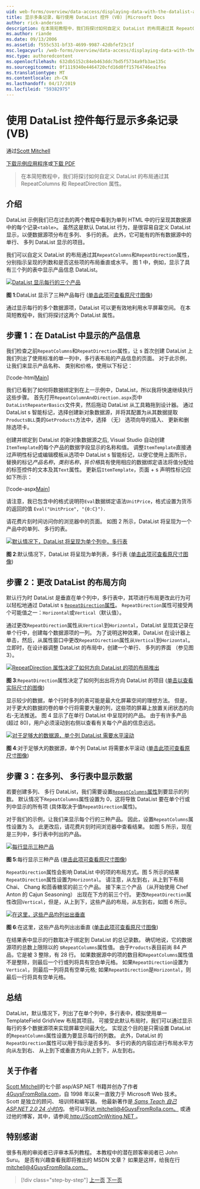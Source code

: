 ```yaml
---
uid: web-forms/overview/data-access/displaying-data-with-the-datalist-and-repeater/showing-multiple-records-per-row-with-the-datalist-control-vb
title: 显示多条记录，每行使用 DataList 控件 (VB) |Microsoft Docs
author: rick-anderson
description: 在本简短教程中，我们将探讨如何自定义 DataList 的布局通过其 RepeatColumns 和 RepeatDirection 属性。
ms.author: riande
ms.date: 09/13/2006
ms.assetid: f555c531-bf33-4699-9987-42dbfef23c1f
msc.legacyurl: /web-forms/overview/data-access/displaying-data-with-the-datalist-and-repeater/showing-multiple-records-per-row-with-the-datalist-control-vb
msc.type: authoredcontent
ms.openlocfilehash: 632db5152c84eb463ddc7bd5f5734a9fb3ae135c
ms.sourcegitcommit: 0f1119340e4464720cfd16d0ff15764746ea1fea
ms.translationtype: MT
ms.contentlocale: zh-CN
ms.lasthandoff: 04/17/2019
ms.locfileid: "59382975"
---
```

# <a name="showing-multiple-records-per-row-with-the-datalist-control-vb"></a>使用 DataList 控件每行显示多条记录 (VB)

通过[Scott Mitchell](https://twitter.com/ScottOnWriting)

[下载示例应用程序](http://download.microsoft.com/download/9/c/1/9c1d03ee-29ba-4d58-aa1a-f201dcc822ea/ASPNET_Data_Tutorial_31_VB.exe)或[下载 PDF](showing-multiple-records-per-row-with-the-datalist-control-vb/_static/datatutorial31vb1.pdf)

> 在本简短教程中，我们将探讨如何自定义 DataList 的布局通过其 RepeatColumns 和 RepeatDirection 属性。


## <a name="introduction"></a>介绍

DataList 示例我们已在过去的两个教程中看到为单列 HTML 中的行呈现其数据源中的每个记录`<table>`。 虽然这是默认 DataList 行为，是很容易自定义 DataList 显示，以便数据源项分布在多列、 多行的表。 此外，它可能有的所有数据源中的单行、 多列 DataList 显示的项目。

我们可以自定义 DataList 的布局通过其`RepeatColumns`和`RepeatDirection`属性，分别指示呈现的列数和是否这些项的布局垂直或水平。 图 1 中，例如，显示了具有三个列的表中显示产品信息 DataList。


[![DataList 显示每行的三个产品](showing-multiple-records-per-row-with-the-datalist-control-vb/_static/image2.png)](showing-multiple-records-per-row-with-the-datalist-control-vb/_static/image1.png)

**图 1**:DataList 显示了三种产品每行 ([单击此项可查看原尺寸图像](showing-multiple-records-per-row-with-the-datalist-control-vb/_static/image3.png))


通过显示每行的多个数据源项，DataList 可以更有效地利用水平屏幕空间。 在本简短教程中，我们将探讨这两个 DataList 属性。

## <a name="step-1-displaying-product-information-in-a-datalist"></a>步骤 1：在 DataList 中显示的产品信息

我们检查之前`RepeatColumns`和`RepeatDirection`属性，让 s 首次创建 DataList 上我们列出了使用标准的单一列中，多行表布局的产品信息的页面。 对于此示例，让我们来显示产品名称、 类别和价格，使用以下标记：


[!code-html[Main](showing-multiple-records-per-row-with-the-datalist-control-vb/samples/sample1.html)]

我们已看到了如何将数据绑定到在上一示例中，DataList，所以我将快速继续执行这些步骤。 首先打开`RepeatColumnAndDirection.aspx`页中`DataListRepeaterBasics`文件夹，然后拖动 DataList 从工具箱拖到设计器。 通过 DataList s 智能标记，选择创建新对象数据源，并将其配置为从其数据提取`ProductsBLL`类的`GetProducts`方法中，选择 （无） 选项向导的插入、 更新和删除选项卡。

创建并绑定到 DataList 的新对象数据源之后, Visual Studio 自动创建`ItemTemplate`的每个产品的数据字段显示的名称和值。 调整`ItemTemplate`直接通过声明性标记或编辑模板从选项中 DataList s 智能标记，以便它使用上面所示，替换的标记*产品名称*，*类别名称*，并*价格*具有使用相应的数据绑定语法将值分配给的标签控件的文本及其`Text`属性。 更新后`ItemTemplate`，页面 + s 声明性标记应如下所示：


[!code-aspx[Main](showing-multiple-records-per-row-with-the-datalist-control-vb/samples/sample2.aspx)]

请注意，我已包含中的格式说明符`Eval`数据绑定语法`UnitPrice`，格式设置为货币的返回的值 `Eval("UnitPrice", "{0:C}").`

请花费片刻时间访问你的浏览器中的页面。 如图 2 所示，DataList 将呈现为一个产品中的单列、 多行的表。


[![默认情况下，DataList 将呈现为单个列中，多行表](showing-multiple-records-per-row-with-the-datalist-control-vb/_static/image5.png)](showing-multiple-records-per-row-with-the-datalist-control-vb/_static/image4.png)

**图 2**:默认情况下，DataList 将呈现为单列表，多行表 ([单击此项可查看原尺寸图像](showing-multiple-records-per-row-with-the-datalist-control-vb/_static/image6.png))


## <a name="step-2-changing-the-datalist-s-layout-direction"></a>步骤 2：更改 DataList 的布局方向

默认行为时 DataList 是垂直在单个列中，多行表中，其项进行布局更改此行为可以轻松地通过 DataList s [ `RepeatDirection`属性](https://msdn.microsoft.com/system.web.ui.webcontrols.datalist.repeatdirection.aspx)。 `RepeatDirection`属性可接受两个可能值之一：`Horizontal`或`Vertical`（默认值）。

通过更改`RepeatDirection`属性从`Vertical`到`Horizontal`，DataList 呈现其记录在单个行中，创建每个数据源项的一列。 为了说明这种效果，DataList 在设计器上单击，然后，从属性窗口中更改`RepeatDirection`属性从`Vertical`到`Horizontal`。 立即时，在设计器调整 DataList 的布局中，创建一个单行、 多列的界面 （参见图 3）。


[![RepeatDirection 属性决定了如何方向 DataList 的项的布局推出](showing-multiple-records-per-row-with-the-datalist-control-vb/_static/image8.png)](showing-multiple-records-per-row-with-the-datalist-control-vb/_static/image7.png)

**图 3**:`RepeatDirection`属性决定了如何列出出将方向 DataList 的项目 ([单击以查看实际尺寸的图像](showing-multiple-records-per-row-with-the-datalist-control-vb/_static/image9.png))


显示较少的数据，单个行时多列的表可能是最大化屏幕空间的理想方法。 但是，对于更大的数据的卷的单个行将需要大量的列，这些项的屏幕上放置关闭状态的向右-无法推送。 图 4 显示了在单行 DataList 中呈现时的产品。 由于有许多产品 (超过 80)，用户必须滚动到右侧以查看有关每个产品的信息远远。


[![对于足够大的数据源，单个列 DataList 需要水平滚动](showing-multiple-records-per-row-with-the-datalist-control-vb/_static/image11.png)](showing-multiple-records-per-row-with-the-datalist-control-vb/_static/image10.png)

**图 4**:对于足够大的数据源，单个列 DataList 将需要水平滚动 ([单击此项可查看原尺寸图像](showing-multiple-records-per-row-with-the-datalist-control-vb/_static/image12.png))


## <a name="step-3-displaying-data-in-a-multi-column-multi-row-table"></a>步骤 3：在多列、 多行表中显示数据

若要创建多列、 多行 DataList，我们需要设置[`RepeatColumns`属性](https://msdn.microsoft.com/system.web.ui.webcontrols.datalist.repeatcolumns.aspx)到要显示的列数。 默认情况下`RepeatColumns`属性设置为 0，这将导致 DataList 要在单个行或列中显示的所有项 (具体取决于值`RepeatDirection`属性)。

对于我们的示例，让我们来显示每个行的三种产品。 因此，设置`RepeatColumns`属性设置为 3。 此更改后，请花费片刻时间浏览器中查看结果。 如图 5 所示，现在是三列中，多行表中列出的产品。


[![每行显示三种产品](showing-multiple-records-per-row-with-the-datalist-control-vb/_static/image14.png)](showing-multiple-records-per-row-with-the-datalist-control-vb/_static/image13.png)

**图 5**:每行显示三种产品 ([单击此项可查看原尺寸图像](showing-multiple-records-per-row-with-the-datalist-control-vb/_static/image15.png))


`RepeatDirection`属性会影响 DataList 中的项的布局方式。图 5 所示的结果`RepeatDirection`属性设置为`Horizontal`。 请注意，从左到右，从上到下布局 Chai、 Chang 和茴香糖浆的前三个产品。 接下来三个产品 （从开始使用 Chef Anton 的 Cajun Seasoning） 出现在下方的前三个行。 更改`RepeatDirection`属性改回`Vertical`，但是，从上到下，这些产品的布局，从左到右，如图 6 所示。


[![在这里，这些产品均列出出垂直](showing-multiple-records-per-row-with-the-datalist-control-vb/_static/image17.png)](showing-multiple-records-per-row-with-the-datalist-control-vb/_static/image16.png)

**图 6**:在这里，这些产品均列出出垂直 ([单击此项可查看原尺寸图像](showing-multiple-records-per-row-with-the-datalist-control-vb/_static/image18.png))


在结果表中显示的行数取决于绑定到 DataList 的总记录数。 确切地说，它的数据源项的总数上限除以的 s`RepeatColumns`属性值。 由于`Products`表目前尚 84 产品，它是被 3 整除，有 28 行。 如果数据源中的项的数目和`RepeatColumns`属性值不是整除，则最后一个行或列将具有空白单元格。 如果`RepeatDirection`设置为`Vertical`，则最后一列将具有空单元格; 如果`RepeatDirection`是`Horizontal`，则最后一行将具有空单元格。

## <a name="summary"></a>总结

DataList，默认情况下，列出了在单个列中，多行表中，模拟使用单一 TemplateField GridView 布局其项目。 可接受此默认布局时，我们可以通过显示每行的多个数据源项来实现屏幕空间最大化。 实现这个目的是只需设置 DataList 的`RepeatColumns`属性设置为要显示每行的列数。 此外，DataList 的`RepeatDirection`属性可以用于指示是否多列、 多行的表的内容应进行布局水平方向从左到右、 从上到下或垂直方向从上到下，从左到右。

## <a name="about-the-author"></a>关于作者

[Scott Mitchell](http://www.4guysfromrolla.com/ScottMitchell.shtml)的七个部 asp/ASP.NET 书籍并创办了作者[4GuysFromRolla.com](http://www.4guysfromrolla.com)，自 1998 年以来一直致力于 Microsoft Web 技术。 Scott 是独立的顾问、 培训师和编写器。 他最新著作是[ *Sams Teach 自己 ASP.NET 2.0 24 小时内*](https://www.amazon.com/exec/obidos/ASIN/0672327384/4guysfromrollaco)。 他可以到达[ mitchell@4GuysFromRolla.com。](mailto:mitchell@4GuysFromRolla.com) 或通过他的博客，其中，请参阅[ http://ScottOnWriting.NET ](http://ScottOnWriting.NET)。

## <a name="special-thanks-to"></a>特别感谢

很多有用的审阅者已评审本系列教程。 本教程中的潜在顾客审阅者已 John Suru。 是否有兴趣查看我即将推出的 MSDN 文章？ 如果是这样，给我在行[ mitchell@4GuysFromRolla.com。](mailto:mitchell@4GuysFromRolla.com)

> [!div class="step-by-step"]
> [上一页](formatting-the-datalist-and-repeater-based-upon-data-vb.md)
> [下一页](nested-data-web-controls-vb.md)
